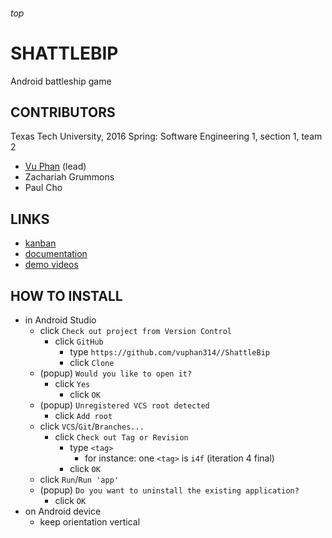 <h6>top

# SHATTLEBIP
Android battleship game

## CONTRIBUTORS
Texas Tech University, 2016 Spring: Software Engineering 1, section 1, team 2
- [Vu Phan][vuCV] (lead)
- Zachariah Grummons
- Paul Cho

## LINKS
- [kanban][trello]
- [documentation][onedrive]
- [demo videos][youtube]

## HOW TO INSTALL
- in Android Studio
  - click `Check out project from Version Control`
    - click `GitHub`
      - type `https://github.com/vuphan314//ShattleBip`
      - click `Clone`
  - (popup) `Would you like to open it?`
    - click `Yes`
      - click `OK`
  - (popup) `Unregistered VCS root detected`
    - click `Add root`
  - click `VCS`/`Git`/`Branches...`
    - click `Check out Tag or Revision`
      - type `<tag>`
        - for instance: one `<tag>` is `i4f` (iteration 4 final)
      - click `OK`
  - click `Run`/`Run 'app'`
  - (popup) `Do you want to uninstall the existing application?`
    - click `OK`
- on Android device
  - keep orientation vertical

[vuCV]:
https://vuphan314.github.io/

[trello]:
https://trello.com/b/OTeHkqj2
[onedrive]:
https://1drv.ms/f/s!Asl14HFRStFKgaJiEsWzycG3dc-P_Q
[youtube]:
https://youtu.be/06hjv4mUBM8?list=PLIJKsTidP3zvZO3sWngEmp3C00R4f19hP
